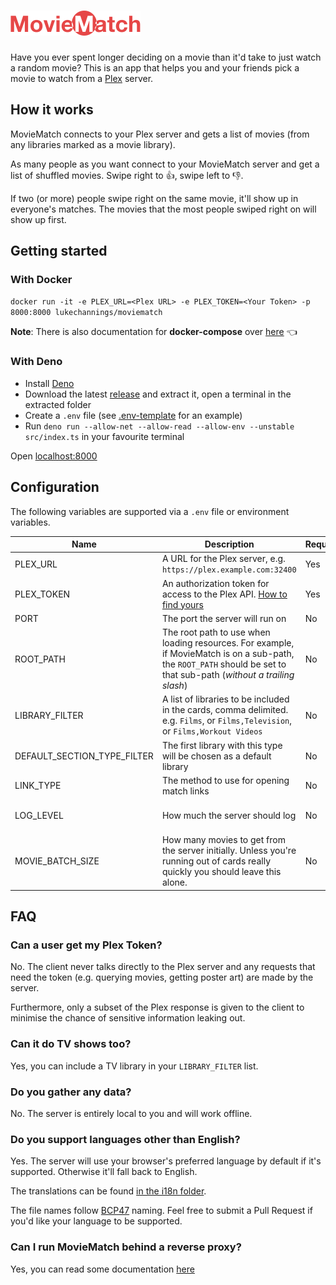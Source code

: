 # <img src="web/static/logo.svg" height="40px" alt="MovieMatch" />

Have you ever spent longer deciding on a movie than it'd take to just watch a random movie? This is an app that helps you and your friends pick a movie to watch from a [Plex](https://www.plex.tv) server.

## How it works

MovieMatch connects to your Plex server and gets a list of movies (from any libraries marked as a movie library).

As many people as you want connect to your MovieMatch server and get a list of shuffled movies. Swipe right to 👍, swipe left to 👎.

If two (or more) people swipe right on the same movie, it'll show up in everyone's matches. The movies that the most people swiped right on will show up first.

## Getting started

### With Docker

`docker run -it -e PLEX_URL=<Plex URL> -e PLEX_TOKEN=<Your Token> -p 8000:8000 lukechannings/moviematch`

**Note**: There is also documentation for **docker-compose** over [here](./docs/docker-compose.markdown) 👈

### With Deno

- Install [Deno](https://deno.land/manual/getting_started/installation)
- Download the latest [release](https://github.com/LukeChannings/moviematch/releases/tag/v1.2.0) and extract it, open a terminal in the extracted folder
- Create a `.env` file (see [.env-template](./.env-template) for an example)
- Run `deno run --allow-net --allow-read --allow-env --unstable src/index.ts` in your favourite terminal

Open [localhost:8000](http://localhost:8000)

## Configuration

The following variables are supported via a `.env` file or environment variables.

| Name                        | Description                                                                                                                                                           | Required | Default                                                                            |
| --------------------------- | --------------------------------------------------------------------------------------------------------------------------------------------------------------------- | -------- | ---------------------------------------------------------------------------------- |
| PLEX_URL                    | A URL for the Plex server, e.g. `https://plex.example.com:32400`                                                                                                      | Yes      | null                                                                               |
| PLEX_TOKEN                  | An authorization token for access to the Plex API. [How to find yours](https://support.plex.tv/articles/204059436-finding-an-authentication-token-x-plex-token/)      | Yes      | null                                                                               |
| PORT                        | The port the server will run on                                                                                                                                       | No       | 8000                                                                               |
| ROOT_PATH                   | The root path to use when loading resources. For example, if MovieMatch is on a sub-path, the `ROOT_PATH` should be set to that sub-path (_without a trailing slash_) | No       | ''                                                                                 |
| LIBRARY_FILTER              | A list of libraries to be included in the cards, comma delimited. e.g. `Films`, or `Films,Television`, or `Films,Workout Videos`                                      | No       | The first library that has the type of `DEFAULT_SECTION_TYPE_FILTER`               |
| DEFAULT_SECTION_TYPE_FILTER | The first library with this type will be chosen as a default library                                                                                                  | No       | `movie`, (can be `movie`, `artist`, `photo`, or `show`)                            |
| LINK_TYPE                   | The method to use for opening match links                                                                                                                             | No       | `app` (`app` or `http`)                                                            |
| LOG_LEVEL                   | How much the server should log                                                                                                                                        | No       | `INFO` (supported options are `DEBUG`, `INFO`, `WARNING`, `ERROR`, and `CRITICAL`) |
| MOVIE_BATCH_SIZE            | How many movies to get from the server initially. Unless you're running out of cards really quickly you should leave this alone.                                      | No       | 25                                                                                 |

## FAQ

### Can a user get my Plex Token?

No. The client never talks directly to the Plex server and any requests that need the token (e.g. querying movies, getting poster art) are made by the server.

Furthermore, only a subset of the Plex response is given to the client to minimise the chance of sensitive information leaking out.

### Can it do TV shows too?

Yes, you can include a TV library in your `LIBRARY_FILTER` list.

### Do you gather any data?

No. The server is entirely local to you and will work offline.

### Do you support languages other than English?

Yes. The server will use your browser's preferred language by default if it's supported. Otherwise it'll fall back to English.

The translations can be found [in the i18n folder](./i18n).

The file names follow [BCP47](https://tools.ietf.org/html/bcp47) naming. Feel free to submit a Pull Request if you'd like your language to be supported.

### Can I run MovieMatch behind a reverse proxy?

Yes, you can read some documentation [here](./docs/reverse-proxy.markdown)
